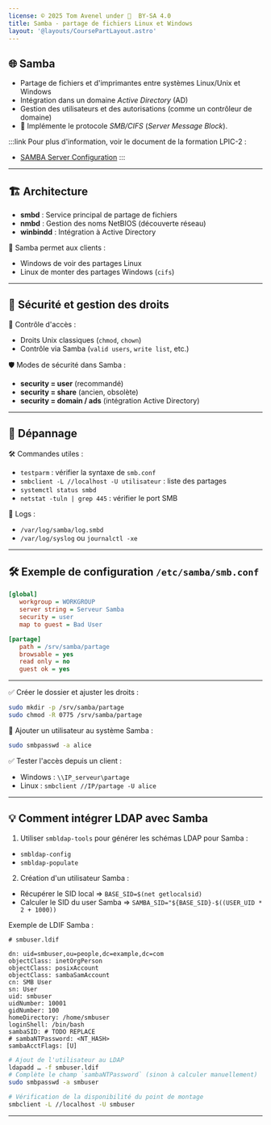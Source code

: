 ```yaml
---
license: © 2025 Tom Avenel under 󰵫  BY-SA 4.0
title: Samba - partage de fichiers Linux et Windows
layout: '@layouts/CoursePartLayout.astro'
---
```


## 🌐 Samba

- Partage de fichiers et d'imprimantes entre systèmes Linux/Unix et Windows
- Intégration dans un domaine _Active Directory_ (AD)
- Gestion des utilisateurs et des autorisations (comme un contrôleur de domaine)
- 📡 Implémente le protocole _SMB/CIFS_ (_Server Message Block_).

:::link
Pour plus d'information, voir le document de la formation LPIC-2 :

- [SAMBA Server Configuration](https://lpic2book.github.io/src/lpic2.209.1/)
:::

---

## 🏗️ Architecture

- **smbd** : Service principal de partage de fichiers
- **nmbd** : Gestion des noms NetBIOS (découverte réseau)
- **winbindd** : Intégration à Active Directory

📁 Samba permet aux clients :

- Windows de voir des partages Linux
- Linux de monter des partages Windows (`cifs`)

---

## 🔐 Sécurité et gestion des droits

🧾 Contrôle d'accès :

- Droits Unix classiques (`chmod`, `chown`)
- Contrôle via Samba (`valid users`, `write list`, etc.)

🛡️ Modes de sécurité dans Samba :

- **security = user** (recommandé)
- **security = share** (ancien, obsolète)
- **security = domain / ads** (intégration Active Directory)

---

## 🔧 Dépannage

🛠️ Commandes utiles :

- `testparm` : vérifier la syntaxe de `smb.conf`
- `smbclient -L //localhost -U utilisateur` : liste des partages
- `systemctl status smbd`
- `netstat -tuln | grep 445` : vérifier le port SMB

📄 Logs :
- `/var/log/samba/log.smbd`
- `/var/log/syslog` ou `journalctl -xe`

---

## 🛠️ Exemple de configuration `/etc/samba/smb.conf`

```ini
[global]
   workgroup = WORKGROUP
   server string = Serveur Samba
   security = user
   map to guest = Bad User

[partage]
   path = /srv/samba/partage
   browsable = yes
   read only = no
   guest ok = yes
```

---

✅ Créer le dossier et ajuster les droits :

```sh
sudo mkdir -p /srv/samba/partage
sudo chmod -R 0775 /srv/samba/partage
```

👥 Ajouter un utilisateur au système Samba :

```sh
sudo smbpasswd -a alice
```

✅ Tester l'accès depuis un client :

- Windows : `\\IP_serveur\partage`
- Linux : `smbclient //IP/partage -U alice`

---

## 💡 Comment intégrer LDAP avec Samba

1. Utiliser `smbldap-tools` pour générer les schémas LDAP pour Samba :
  - `smbldap-config`
  - `smbldap-populate`
2. Création d'un utilisateur Samba :
  - Récupérer le SID local => `BASE_SID=$(net getlocalsid)`
  - Calculer le SID du user Samba => `SAMBA_SID="${BASE_SID}-$((USER_UID * 2 + 1000))`

Exemple de LDIF Samba :

```
# smbuser.ldif

dn: uid=smbuser,ou=people,dc=example,dc=com
objectClass: inetOrgPerson
objectClass: posixAccount
objectClass: sambaSamAccount
cn: SMB User
sn: User
uid: smbuser
uidNumber: 10001
gidNumber: 100
homeDirectory: /home/smbuser
loginShell: /bin/bash
sambaSID: # TODO REPLACE
# sambaNTPassword: <NT_HASH>
sambaAcctFlags: [U]
```

```sh
# Ajout de l'utilisateur au LDAP
ldapadd … -f smbuser.ldif
# Complète le champ `sambaNTPassword` (sinon à calculer manuellement)
sudo smbpasswd -a smbuser

# Vérification de la disponibilité du point de montage
smbclient -L //localhost -U smbuser
```

---
